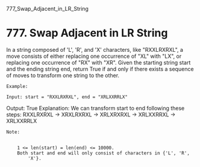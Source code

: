 777_Swap_Adjacent_in_LR_String
# 777. Swap Adjacent in LR String

In a string composed of 'L', 'R', and 'X'
        characters, like "RXXLRXRXL", a move consists of either replacing one
        occurrence of "XL" with "LX", or replacing one
        occurrence of "RX" with "XR". Given the
        starting string start and the ending string end, return
        True if and only if there exists a sequence of moves to transform one string to
        the other.

    Example:

    Input: start = "RXXLRXRXL", end = "XRLXXRRLX"
Output: True
Explanation:
We can transform start to end following these steps:
RXXLRXRXL ->
XRXLRXRXL ->
XRLXRXRXL ->
XRLXXRRXL ->
XRLXXRRLX

    Note:

    
        1 <= len(start) = len(end) <= 10000.
        Both start and end will only consist of characters in {'L', 'R',
            'X'}.